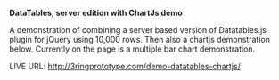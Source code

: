 **DataTables, server edition with ChartJs demo**

A demonstration of combining a server based version of Datatables.js plugin for jQuery using 10,000 rows.  Then also a chartjs demonstration below.  Currently on the page is a multiple bar chart demonstration.

LIVE URL:
http://3ringprototype.com/demo-datatables-chartjs/
